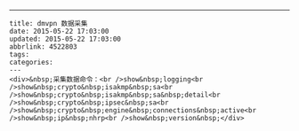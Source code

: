 ---
    title: dmvpn 数据采集
    date: 2015-05-22 17:03:00
    updated: 2015-05-22 17:03:00
    abbrlink: 4522803
    tags:
    categories:
    ---
    <div>&nbsp;采集数据命令：<br />show&nbsp;logging<br />show&nbsp;crypto&nbsp;isakmp&nbsp;sa<br />show&nbsp;crypto&nbsp;isakmp&nbsp;sa&nbsp;detail<br />show&nbsp;crypto&nbsp;ipsec&nbsp;sa<br />show&nbsp;crypto&nbsp;engine&nbsp;connections&nbsp;active<br />show&nbsp;ip&nbsp;nhrp<br />show&nbsp;version&nbsp;</div>
    